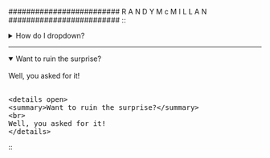#########################
R A N D Y M c M I L L A N
#########################
::
<details>
<summary>How do I dropdown?</summary>
<br>
This is how you dropdown.
<br><br>
<pre>
&lt;details&gt;
&lt;summary&gt;How do I dropdown?&lt;&#47;summary&gt;
&lt;br&gt;
This is how you dropdown.
&lt;&#47;details&gt;
</pre>
</details>

---

<details open>
<summary>Want to ruin the surprise?</summary>
<br>
Well, you asked for it!
<br><br>
<pre>
&lt;details open&gt;
&lt;summary&gt;Want to ruin the surprise?&lt;&#47;summary&gt;
&lt;br&gt;
Well, you asked for it!
&lt;&#47;details&gt;
</pre>
</details>
::
